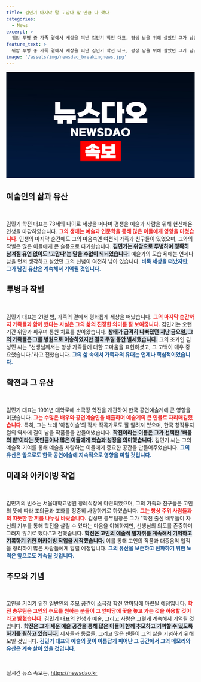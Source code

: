 ```yaml
---
title: 김민기 마지막 말 고맙다 할 만큼 다 했다
categories:
  - News
excerpt: >
  위암 투병 중 가족 곁에서 세상을 떠난 김민기 학전 대표, 평생 남을 위해 살았던 그가 남긴 마지막 말은 고맙다, 미안하다. 그의 소중한 유산인 학전은 새로운 시작을 맞이하고, 추모 공간이 마련된다.
feature_text: >
  위암 투병 중 가족 곁에서 세상을 떠난 김민기 학전 대표, 평생 남을 위해 살았던 그가 남긴 마지막 말은 고맙다, 미안하다. 그의 소중한 유산인 학전은 새로운 시작을 맞이하고, 추모 공간이 마련된다.
image: '/assets/img/newsdao_breakingnews.jpg'
---
```


<p><img src="/assets/img/newsdao_breakingnews.jpg" alt="firstkoreanews 속보" /></p>

<h2 data-ke-size="size26">예술인의 삶과 유산</h2>

<p data-ke-size="size16">&nbsp;</p>

<p>김민기 학전 대표는 73세의 나이로 세상을 떠나며 평생을 예술과 사람을 위해 헌신해온 인생을 마감하였습니다. <b><span style="color: #ee2323;">그의 생애는 예술과 인문학을 통해 많은 이들에게 영향을 미쳤습니다.</span></b> 인생의 마지막 순간에도 그의 마음속엔 여전히 가족과 친구들이 있었으며, 그와의 작별은 많은 이들에게 큰 슬픔으로 다가왔습니다. <b><span style="background-color: #21538527;">김민기는 위암으로 투병하며 정확히 남겨질 유언 없이도 '고맙다'는 말을 수없이 되뇌었습니다.</span></b> 예술가의 모습 뒤에는 언제나 남을 먼저 생각하고 살았던 그의 신념이 여전히 남아 있습니다. <b><span style="color: #1a5490;">비록 세상을 떠났지만, 그가 남긴 유산은 계속해서 기억될 것입니다.</span></b></p>

<h2 data-ke-size="size26">투병과 작별</h2>

<p data-ke-size="size16">&nbsp;</p>

<p>김민기 대표는 21일 밤, 가족의 곁에서 평화롭게 세상을 떠났습니다. <b><span style="color: #ee2323;">그의 마지막 순간까지 가족들과 함께 했다는 사실은 그의 삶의 진정한 의미를 잘 보여줍니다.</span></b> 김민기는 오랜 기간 위암과 싸우며 통원 치료를 받아왔습니다. <b><span style="background-color: #21538527;">상태가 급격히 나빠졌던 지난 금요일, 그의 가족들은 그를 병원으로 이송하였지만 결국 주말 동안 별세했습니다.</span></b> 그의 조카인 김성민 씨는 "선생님께서는 항상 가족들에 대한 고마움을 표현하셨고, 그 고백이 매우 중요했습니다."라고 전했습니다. <b><span style="color: #1a5490;">그의 삶 속에서 가족과의 유대는 언제나 핵심적이었습니다.</span></b></p>

<h2 data-ke-size="size26">학전과 그 유산</h2>

<p data-ke-size="size16">&nbsp;</p>

<p>김민기 대표는 1991년 대학로에 소극장 학전을 개관하여 한국 공연예술계에 큰 영향을 미쳤습니다. <b><span style="color: #ee2323;">그는 수많은 배우와 공연예술인을 배출하며 예술계의 큰 인물로 자리매김했습니다.</span></b> 특히, 그는 노래 '아침이슬'의 작사·작곡가로도 잘 알려져 있으며, 한국 창작뮤지컬의 역사에 길이 남을 작품들을 만들어냈습니다. <b><span style="background-color: #21538527;">학전이라는 이름은 그가 선택한 '배움의 밭'이라는 뜻만큼이나 많은 이들에게 학습과 성장을 의미했습니다.</span></b> 김민기 씨는 그의 예술적 기여를 통해 예술을 사랑하는 이들에게 중요한 공간을 만들어주었습니다. <b><span style="color: #1a5490;">그의 유산은 앞으로도 한국 공연예술에 지속적으로 영향을 미칠 것입니다.</span></b></p>

<h2 data-ke-size="size26">미래와 아카이빙 작업</h2>

<p data-ke-size="size16">&nbsp;</p>

<p>김민기의 빈소는 서울대학교병원 장례식장에 마련되었으며, 그의 가족과 친구들은 고인의 뜻에 따라 조의금과 조화를 정중히 사양하기로 하였습니다. <b><span style="color: #ee2323;">그는 항상 주위 사람들과의 따뜻한 한 끼를 나누길 바랐습니다.</span></b> 김성민 총무팀장은 그가 "학전 출신 배우들이 자신의 기부를 통해 학전을 살릴 수 있다는 마음을 이해하지만, 선생님의 의도를 존중하며 그러지 않기로 했다."고 전했습니다. <b><span style="background-color: #21538527;">학전은 고인의 예술적 발자취를 계속해서 기억하고 기록하기 위한 아카이빙 작업을 시작했습니다.</span></b> 이를 통해 고인의 작품과 대중음악 업적을 정리하여 많은 사람들에게 알릴 예정입니다. <b><span style="color: #1a5490;">그의 유산을 보존하고 전파하기 위한 노력은 앞으로도 계속될 것입니다.</span></b></p>

<h2 data-ke-size="size26">추모와 기념</h2>

<p data-ke-size="size16">&nbsp;</p>

<p>고인을 기리기 위한 일반인의 추모 공간이 소극장 학전 앞마당에 마련될 예정입니다. <b><span style="color: #ee2323;">학전 총무팀은 고인의 추모를 원하는 분들이 그 앞마당에 꽃을 놓고 가는 것을 허용할 것이라고 밝혔습니다.</span></b> 김민기 대표의 인생과 예술, 그리고 사랑은 그렇게 계속해서 기억될 것입니다. <b><span style="background-color: #21538527;">학전은 그가 세운 예술 공간을 통해 많은 이들이 함께 추모하고 기억할 수 있도록 하기를 원하고 있습니다.</span></b> 제자들과 동료들, 그리고 많은 팬들이 그의 삶을 기념하기 위해 모일 것입니다. <b><span style="color: #1a5490;">김민기 대표의 예술의 꽃이 아름답게 피어난 그 공간에서 그의 메모리와 유산은 계속 살아 있을 것입니다.</span></b></p>

<p data-ke-size="size16">&nbsp;</p>
실시간 뉴스 속보는, <a href="https://newsdao.kr" rel="dofollow">https://newsdao.kr</a>


